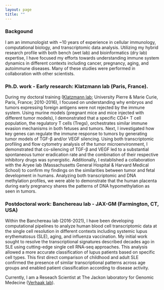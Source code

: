 ```yaml
---
layout: page
title: ""
---
```


### Backgound 
I am an immunologist with ~10 years of experience in cellular immunology, computational biology, and transcriptomic data analysis.
Utilizing my hybrid research profile with both bench (wet lab) and bioinformatics (dry lab) expertise, I have focused my efforts towards understanding immune system dynamics in different contexts including cancer, pregnancy, aging, and autoimmune diseases. Many of these studies were performed in collaboration with other scientists. 

### Ph.D. work - Early research: Klatzmann lab (Paris, France).

During my doctoral training ([Klatzmann lab]; University Pierre & Marie Curie, Paris, France; 2010-2016), I focused on understanding why embryos and tumors expressing foreign antigens were not rejected by the immune system. Using murine models (pregnant mice and mice injected with different tumor models), I demonstrated that a specific CD4+ T cell population, the regulatory T cells (Tregs), orchestrates similar immune evasion mechanisms in both fetuses and tumors. Next, I investigated how key genes can regulate the immune response to tumors by generating tumor models of TGF-β and/or VEGF silencing. Using both transcriptomic profiling and flow cytometry analysis of the tumor microenvironment, I demonstrated that co-silencing of TGF-β and VEGF led to a substantial spontaneous tumor eradication rate and the combination of their respective inhibitory drugs was synergistic. Additionally, I established a collaboration with the Aryee lab (Massachusetts General Hospital & Harvard Medical School) to confirm my findings on the similarities between tumor and fetal development in humans. Analyzing both transcriptomic and DNA methylation profiles, we were able to demonstrate that the human placenta during early pregnancy shares the patterns of DNA hypomethylation as seen in tumors.

### Postdoctoral work: Banchereau lab - JAX-GM (Farmington, CT, USA)

Within the Banchereau lab (2016-2021), I have been developing computational pipelines to analyze human blood cell transcriptomic data at the single cell resolution in different contexts including systemic lupus erythematosus (SLE), aging, and influenza vaccination. My initial work sought to resolve the transcriptional signatures described decades ago in SLE using cutting-edge single cell RNA-seq approaches. This analysis allowed a more accurate classification of lupus patients based on specific cell types. This first direct comparison of childhood and adult SLE confirmed the presence of similar transcriptional patterns across age groups and enabled patient classification according to disease activity.

Currently, I am a Reseach Scientist at The Jackon laboratory for Genomic Medecine ([Verhaak lab]).

[Klatzmann lab]: https://www.i3-immuno.fr/
[Verhaak lab]: https://verhaaklab.com/
